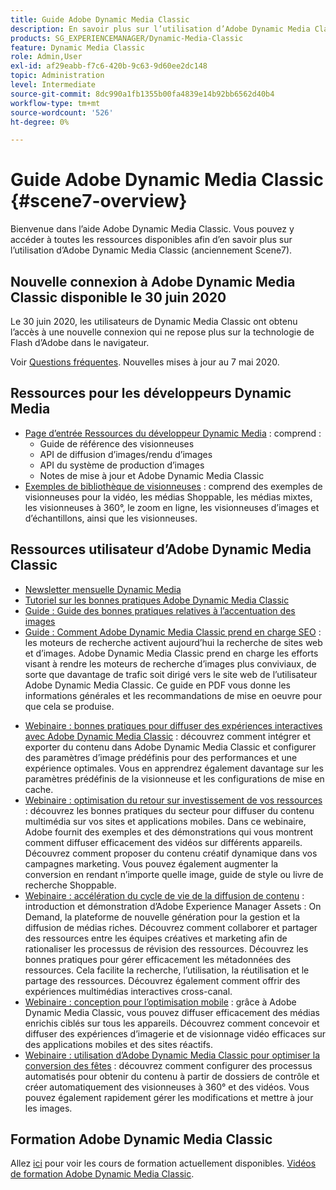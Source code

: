 ```yaml
---
title: Guide Adobe Dynamic Media Classic
description: En savoir plus sur l’utilisation d’Adobe Dynamic Media Classic pour gérer votre vidéo, vos sorties, etc., avec AEM documents Cloud Service.
products: SG_EXPERIENCEMANAGER/Dynamic-Media-Classic
feature: Dynamic Media Classic
role: Admin,User
exl-id: af29eabb-f7c6-420b-9c63-9d60ee2dc148
topic: Administration
level: Intermediate
source-git-commit: 8dc990a1fb1355b00fa4839e14b92bb6562d40b4
workflow-type: tm+mt
source-wordcount: '526'
ht-degree: 0%

---
```


# Guide Adobe Dynamic Media Classic {#scene7-overview}

Bienvenue dans l’aide Adobe Dynamic Media Classic. Vous pouvez y accéder à toutes les ressources disponibles afin d’en savoir plus sur l’utilisation d’Adobe Dynamic Media Classic (anciennement Scene7).

## Nouvelle connexion à Adobe Dynamic Media Classic disponible le 30 juin 2020

Le 30 juin 2020, les utilisateurs de Dynamic Media Classic ont obtenu l’accès à une nouvelle connexion qui ne repose plus sur la technologie de Flash d’Adobe dans le navigateur.

Voir [Questions fréquentes](new-ui-2020.md). Nouvelles mises à jour au 7 mai 2020.

## Ressources pour les développeurs Dynamic Media

* [Page d’entrée Ressources du développeur Dynamic Media](https://experienceleague.adobe.com/fr/docs/dynamic-media-developer-resources) : comprend :
   * Guide de référence des visionneuses
   * API de diffusion d’images/rendu d’images
   * API du système de production d’images
   * Notes de mise à jour et Adobe Dynamic Media Classic
* [Exemples de bibliothèque de visionneuses](https://landing.adobe.com/en/na/dynamic-media/ctir-2755/live-demos.html) : comprend des exemples de visionneuses pour la vidéo, les médias Shoppable, les médias mixtes, les visionneuses à 360°, le zoom en ligne, les visionneuses d’images et d’échantillons, ainsi que les visionneuses.

## Ressources utilisateur d’Adobe Dynamic Media Classic

* [Newsletter mensuelle Dynamic Media](dynamic-media-newsletter.md)
* [Tutoriel sur les bonnes pratiques Adobe Dynamic Media Classic](https://experienceleague.adobe.com/fr/docs/experience-manager-learn/dynamic-media-classic-tutorial/overview)
* [Guide : Guide des bonnes pratiques relatives à l’accentuation des images](/help/using/assets/s7_sharpening_images.pdf)
* [Guide : Comment Adobe Dynamic Media Classic prend en charge SEO](/help/using/assets/s7_seo.pdf) : les moteurs de recherche activent aujourd’hui la recherche de sites web et d’images. Adobe Dynamic Media Classic prend en charge les efforts visant à rendre les moteurs de recherche d’images plus conviviaux, de sorte que davantage de trafic soit dirigé vers le site web de l’utilisateur Adobe Dynamic Media Classic. Ce guide en PDF vous donne les informations générales et les recommandations de mise en oeuvre pour que cela se produise.
<!-- * [Webinar: Best Practices for Responsive Design](http://offers.adobe.com/en/na/marketing/landings/_40458_responsive_design_live_on_demand_webinar.html): Learn practical tips on how to improve your mobile strategy. See real-world examples of responsive design in action. Create one primary asset that works across multiple devices and increase mobile performance by dynamically changing the resolution of images or the orientation of images for portrait or landscape displays. Learn how to also dynamically crop, scale, or resize images. -->
* [Webinaire : bonnes pratiques pour diffuser des expériences interactives avec Adobe Dynamic Media Classic](https://seminars.adobeconnect.com/p7wb8ej3u6d/) : découvrez comment intégrer et exporter du contenu dans Adobe Dynamic Media Classic et configurer des paramètres d’image prédéfinis pour des performances et une expérience optimales. Vous en apprendrez également davantage sur les paramètres prédéfinis de la visionneuse et les configurations de mise en cache.
* [Webinaire : optimisation du retour sur investissement de vos ressources](https://adobecustomersuccess.adobeconnect.com/p5ar3hfrrec/?launcher=false&amp;fcsContent=true&amp;pbMode=normal&amp;proto=true) : découvrez les bonnes pratiques du secteur pour diffuser du contenu multimédia sur vos sites et applications mobiles. Dans ce webinaire, Adobe fournit des exemples et des démonstrations qui vous montrent comment diffuser efficacement des vidéos sur différents appareils. Découvrez comment proposer du contenu créatif dynamique dans vos campagnes marketing. Vous pouvez également augmenter la conversion en rendant n’importe quelle image, guide de style ou livre de recherche Shoppable.
* [Webinaire : accélération du cycle de vie de la diffusion de contenu](https://adobecustomersuccess.adobeconnect.com/p88ducm9pqv/) : introduction et démonstration d’Adobe Experience Manager Assets : On Demand, la plateforme de nouvelle génération pour la gestion et la diffusion de médias riches. Découvrez comment collaborer et partager des ressources entre les équipes créatives et marketing afin de rationaliser les processus de révision des ressources. Découvrez les bonnes pratiques pour gérer efficacement les métadonnées des ressources. Cela facilite la recherche, l’utilisation, la réutilisation et le partage des ressources. Découvrez également comment offrir des expériences multimédias interactives cross-canal.
* [Webinaire : conception pour l’optimisation mobile](https://adobecustomersuccess.adobeconnect.com/p6oqd3wydif/?launcher=false&amp;fcsContent=true&amp;pbMode=normal&amp;proto=true) : grâce à Adobe Dynamic Media Classic, vous pouvez diffuser efficacement des médias enrichis ciblés sur tous les appareils. Découvrez comment concevoir et diffuser des expériences d’imagerie et de visionnage vidéo efficaces sur des applications mobiles et des sites réactifs.
* [Webinaire : utilisation d’Adobe Dynamic Media Classic pour optimiser la conversion des fêtes](https://adobecustomersuccess.adobeconnect.com/p32n1yr85c9/?proto=true) : découvrez comment configurer des processus automatisés pour obtenir du contenu à partir de dossiers de contrôle et créer automatiquement des visionneuses à 360° et des vidéos. Vous pouvez également rapidement gérer les modifications et mettre à jour les images.

## Formation Adobe Dynamic Media Classic

Allez [ici](https://learning.adobe.com/catalog.html#product=adobe-scene7) pour voir les cours de formation actuellement disponibles.
[Vidéos de formation Adobe Dynamic Media Classic](/help/using/training-videos.md).
